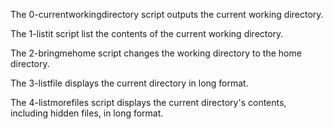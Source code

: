 The 0-currentworkingdirectory script outputs the current working directory.

The 1-listit script list the contents of the current working directory.

The 2-bringmehome script changes the working directory to the home directory.

The 3-listfile displays the current directory in long format.

The 4-listmorefiles script displays the current directory's contents, including hidden files, in long format.
